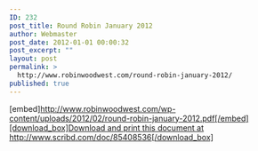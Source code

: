 ```yaml
---
ID: 232
post_title: Round Robin January 2012
author: Webmaster
post_date: 2012-01-01 00:00:32
post_excerpt: ""
layout: post
permalink: >
  http://www.robinwoodwest.com/round-robin-january-2012/
published: true
---
```

[embed]http://www.robinwoodwest.com/wp-content/uploads/2012/02/round-robin-january-2012.pdf[/embed]
<a href="http://www.scribd.com/doc/85408536" target="_blank">[download_box]Download and print this document at http://www.scribd.com/doc/85408536[/download_box]</a>